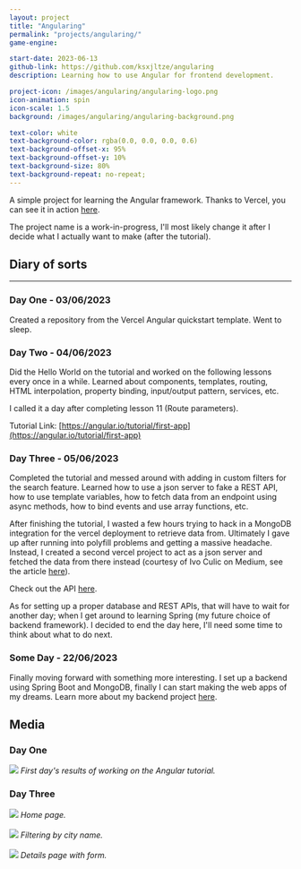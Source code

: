 ```yaml
---
layout: project
title: "Angularing"
permalink: "projects/angularing/"
game-engine:

start-date: 2023-06-13
github-link: https://github.com/ksxjltze/angularing
description: Learning how to use Angular for frontend development.

project-icon: /images/angularing/angularing-logo.png
icon-animation: spin
icon-scale: 1.5
background: /images/angularing/angularing-background.png

text-color: white
text-background-color: rgba(0.0, 0.0, 0.0, 0.6)
text-background-offset-x: 95%
text-background-offset-y: 10%
text-background-size: 80%
text-background-repeat: no-repeat;
---
```


A simple project for learning the Angular framework.
Thanks to Vercel, you can see it in action [here](https://angularing.vercel.app/).

The project name is a work-in-progress, I'll most likely change it after I decide what I actually want to make (after the tutorial).

## Diary of sorts
<hr/>

### Day One - 03/06/2023
Created a repository from the Vercel Angular quickstart template. Went to sleep.

### Day Two - 04/06/2023
Did the Hello World on the tutorial and worked on the following lessons every once in a while. Learned about components, templates, routing, HTML interpolation, property binding, input/output pattern, services, etc.

I called it a day after completing lesson 11 (Route parameters).

Tutorial Link: [https://angular.io/tutorial/first-app](https://angular.io/tutorial/first-app)

### Day Three - 05/06/2023
Completed the tutorial and messed around with adding in custom filters for the search feature. Learned how to use a json server to fake a REST API, how to use template variables, how to fetch data from an endpoint using async methods, how to bind events and use array functions, etc.

After finishing the tutorial, I wasted a few hours trying to hack in a MongoDB integration for the vercel deployment to retrieve data from. Ultimately I gave up after running into polyfill problems and getting a massive headache. Instead, I created a second vercel project to act as a json server and fetched the data from there instead (courtesy of Ivo Culic on Medium, see the article [here](https://ivo-culic.medium.com/create-restful-api-with-json-server-and-deploy-it-to-vercel-d56061c1157a)).

Check out the API [here](https://quick-and-dirty-restful-api.vercel.app/).

As for setting up a proper database and REST APIs, that will have to wait for another day; when I get around to learning Spring (my future choice of backend framework).
I decided to end the day here, I'll need some time to think about what to do next.

### Some Day - 22/06/2023
Finally moving forward with something more interesting. I set up a backend using Spring Boot and MongoDB, finally I can start making the web apps of my dreams.
Learn more about my backend project [here](/projects/spring-booter/).

## Media
### Day One
<img src="/images/angularing/angularing-day-one.png"/>
<i>First day's results of working on the Angular tutorial.</i>

### Day Three
<div id="day-three">
    <img src="/images/angularing/angularing-day-three-home.png"/>
    <i>Home page.</i>
    <br><br>
    <img src="/images/angularing/angularing-day-three-filter.png"/>
    <i>Filtering by city name.</i>
    <br><br>
    <img src="/images/angularing/angularing-day-three-details.png"/>
    <i>Details page with form.</i>
</div>